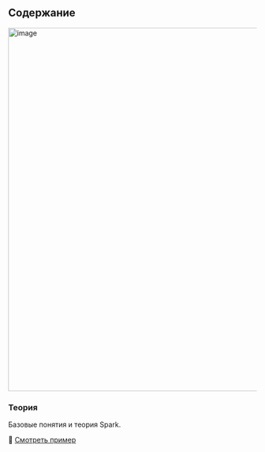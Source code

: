 ## Содержание

<img width="1283" height="737" alt="image" src="https://github.com/user-attachments/assets/6c87d3fd-cc99-4bb4-aabb-982d21e085f9" />

### Теория  
Базовые понятия и теория Spark.  

🔗 [Смотреть пример](https://github.com/erohin94/Data-Engineer/tree/main/SPARK/%D0%A2%D0%B5%D0%BE%D1%80%D0%B8%D1%8F)
